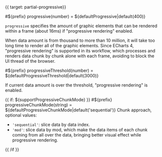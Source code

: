 {{ target: partial-progressive}}

#${prefix} progressive(number) = ${defaultProgressive|default(400)}

`progressive` specifies the amount of graphic elements that can be rendered within a frame (about 16ms) if "progressive rendering" enabled.

When data amount is from thousand to more than 10 million, it will take too long time to render all of the graphic elements. Since ECharts 4, "progressive rendering" is supported in its workflow, which processes and renders data chunk by chunk alone with each frame, avoiding to block the UI thread of the browser.

#${prefix} progressiveThreshold(number) = ${defaultProgressiveThreshold|default(3000)}

If current data amount is over the threshold, "progressive rendering" is enabled.

{{ if: ${supportProgressiveChunkMode} }}
#${prefix} progressiveChunkMode(string) = ${defaultProgressiveChunkMode|default('sequential')}
Chunk approach, optional values:
+ `'sequential'`: slice data by data index.
+ `'mod'`: slice data by mod, which make the data items of each chunk coming from all over the data, bringing better visual effect while progressive rendering.

{{ /if }}
